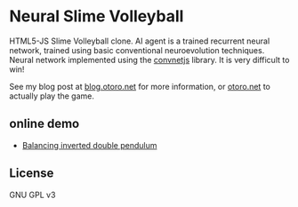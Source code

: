 
# Neural Slime Volleyball

HTML5-JS Slime Volleyball clone.  AI agent is a trained recurrent neural network, trained using basic conventional neuroevolution techniques.  Neural network implemented using the [convnetjs](http://cs.stanford.edu/people/karpathy/convnetjs/) library.  It is very difficult to win!

See my blog post at [blog.otoro.net](http://blog.otoro.net/2015/03/28/neural-slime-volleyball/) for more information, or [otoro.net](http://otoro.net/slimevolley/) to actually play the game.

## online demo
- [Balancing inverted double pendulum](http://otoro.net/slimevolley)

## License
GNU GPL v3
